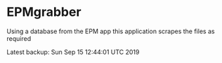# EPMgrabber
Using a database from the EPM app this application scrapes the files as required


Latest backup: Sun Sep 15 12:44:01 UTC 2019
